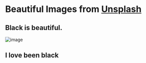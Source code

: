 # Beautiful Images from [Unsplash](https://unsplash.com/s/photos/beautiful-black-woman)

## Black is beautiful.

![image](https://user-images.githubusercontent.com/88405403/177122163-b9c35139-6c75-471f-b6e7-4e6c1a2f5196.png)

## I love been black
